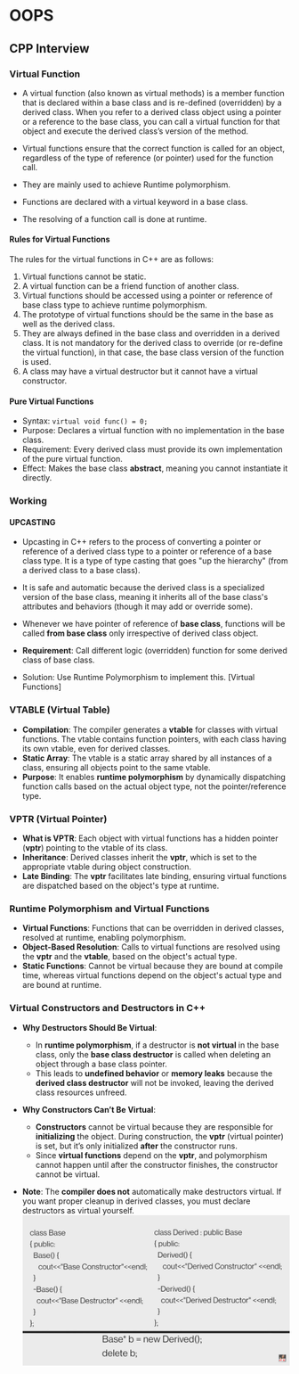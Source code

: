 # OOPS

## CPP Interview

### Virtual Function

- A virtual function (also known as virtual methods) is a member function that is declared within a base class and is re-defined (overridden) by a derived class. When you refer to a derived class object using a pointer or a reference to the base class, you can call a virtual function for that object and execute the derived class’s version of the method.

- Virtual functions ensure that the correct function is called for an object, regardless of the type of reference (or pointer) used for the function call.
- They are mainly used to achieve Runtime polymorphism.
- Functions are declared with a virtual keyword in a base class.
- The resolving of a function call is done at runtime.

#### Rules for Virtual Functions

The rules for the virtual functions in C++ are as follows:

1. Virtual functions cannot be static.
2. A virtual function can be a friend function of another class.
3. Virtual functions should be accessed using a pointer or reference of base class type to achieve runtime polymorphism.
4. The prototype of virtual functions should be the same in the base as well as the derived class.
5. They are always defined in the base class and overridden in a derived class. It is not mandatory for the derived class to override (or re-define the virtual function), in that case, the base class version of the function is used.
6. A class may have a virtual destructor but it cannot have a virtual constructor.

#### Pure Virtual Functions

- Syntax: ```virtual void func() = 0;```
- Purpose: Declares a virtual function with no implementation in the base class.
- Requirement: Every derived class must provide its own implementation of the pure virtual function.
- Effect: Makes the base class **abstract**, meaning you cannot instantiate it directly.

### Working

#### UPCASTING

- Upcasting in C++ refers to the process of converting a pointer or reference of a derived class type to a pointer or reference of a base class type. It is a type of type casting that goes "up the hierarchy" (from a derived class to a base class).
- It is safe and automatic because the derived class is a specialized version of the base class, meaning it inherits all of the base class's attributes and behaviors (though it may add or override some).
- Whenever we have pointer of reference of **base class**, functions will be called **from base class** only irrespective of derived class object.

- **Requirement**: Call different logic (overridden) function for some derived class of base class.

- Solution: Use Runtime Polymorphism to implement this. [Virtual Functions]

### VTABLE (Virtual Table)

- **Compilation**: The compiler generates a **vtable** for classes with virtual functions. The vtable contains function pointers, with each class having its own vtable, even for derived classes.
- **Static Array**: The vtable is a static array shared by all instances of a class, ensuring all objects point to the same vtable.
- **Purpose**: It enables **runtime polymorphism** by dynamically dispatching function calls based on the actual object type, not the pointer/reference type.

### VPTR (Virtual Pointer)

- **What is VPTR**: Each object with virtual functions has a hidden pointer (**vptr**) pointing to the vtable of its class.
- **Inheritance**: Derived classes inherit the **vptr**, which is set to the appropriate vtable during object construction.
- **Late Binding**: The **vptr** facilitates late binding, ensuring virtual functions are dispatched based on the object's type at runtime.

### Runtime Polymorphism and Virtual Functions

- **Virtual Functions**: Functions that can be overridden in derived classes, resolved at runtime, enabling polymorphism.
- **Object-Based Resolution**: Calls to virtual functions are resolved using the **vptr** and the **vtable**, based on the object's actual type.
- **Static Functions**: Cannot be virtual because they are bound at compile time, whereas virtual functions depend on the object's actual type and are bound at runtime.

### Virtual Constructors and Destructors in C++

- **Why Destructors Should Be Virtual**:
  - In **runtime polymorphism**, if a destructor is **not virtual** in the base class, only the **base class destructor** is called when deleting an object through a base class pointer.
  - This leads to **undefined behavior** or **memory leaks** because the **derived class destructor** will not be invoked, leaving the derived class resources unfreed.

- **Why Constructors Can’t Be Virtual**:
  - **Constructors** cannot be virtual because they are responsible for **initializing** the object. During construction, the **vptr** (virtual pointer) is set, but it’s only initialized **after** the constructor runs.
  - Since **virtual functions** depend on the **vptr**, and polymorphism cannot happen until after the constructor finishes, the constructor cannot be virtual.

- **Note**: The **compiler does not** automatically make destructors virtual. If you want proper cleanup in derived classes, you must declare destructors as virtual yourself.
![Problem](image-2.png)
